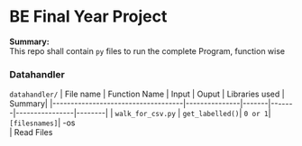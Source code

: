 # BE Final Year Project



<b>Summary:</b><br>
This repo shall contain `py` files to run the complete Program, function wise

### Datahandler
`datahandler/`
|              File name             | Function Name | Input | Ouput | Libraries used | Summary|
|------------------------------------|---------------|-------|-------|----------------|--------|
| `walk_for_csv.py` | `get_labelled()`| `0 or 1`| `[filesnames]`| -os<br>| Read Files